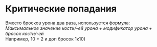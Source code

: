 # Критические попадания
Вместо бросков урона два раза, используется формула:  
*Максимальное значение кости/-ей урона + модификатор урона + бросок кости/-ей*  
Например, 10 + 2 и доп бросок 1к10)